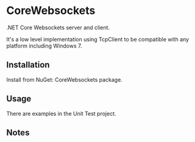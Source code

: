 # CoreWebsockets

.NET Core Websockets server and client.

It's a low level implementation using TcpClient to be compatible with any platform including Windows 7.

## Installation

Install from NuGet: CoreWebsockets package.

## Usage

There are examples in the Unit Test project.

## Notes
